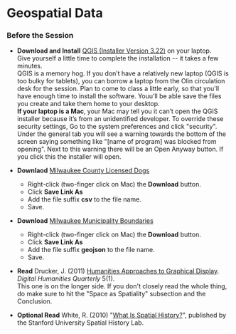 # Geospatial Data

### Before the Session

* **Download and Install** [QGIS (Installer Version 3.22)](https://qgis.org/en/site/forusers/download.html) on your laptop.  
Give yourself a little time to complete the installation -- it takes a few minutes.  
QGIS is a memory hog. If you don’t have a relatively new laptop (QGIS is too bulky for tablets), you can borrow a laptop from the Olin circulation desk for the session. Plan to come to class a little early, so that you'll have enough time to install the software. Youu’ll be able save the files you create and take them home to your desktop.  
**If your laptop is a Mac**, your Mac may tell you it can’t open the QGIS installer because it’s from an unidentified developer. To override these security settings, Go to the system preferences and click "security". Under the general tab you will see a warning towards the bottom of the screen saying something like "[name of program] was blocked from opening". Next to this warning there will be an Open Anyway button. If you click this the installer will open.

* **Downlaod** [Milwaukee County Licensed Dogs](https://github.com/cornell-colab/SGFDH-2021/blob/main/W4.%20Geospatial%20Data/2011_MilwaukeeCounty_Dog_Licenses_GEOCODED.csv)  
  - Right-click (two-finger click on Mac) the **Download** button.
  - Click **Save Link As**
  - Add the file suffix **csv** to the file name.
  - Save.  
  
* **Download** [Milwaukee Municipality Boundaries](https://github.com/cornell-colab/SGFDH-2022/blob/main/W4%20Geospatial%20Data%20and%20Mapping/Municipal_Boundaries.geojson)  
  - Right-click (two-finger click on Mac) the **Download** button.
  - Click **Save Link As**
  - Add the file suffix **geojson** to the file name.
  - Save.  
  
* **Read** Drucker, J. (2011) [Humanities Approaches to Graphical Display](http://www.digitalhumanities.org//dhq/vol/5/1/000091/000091.html). *Digital Humanities Quarterly* 5(1).  
This one is on the longer side. If you don't closely read the whole thing, do make sure to hit the "Space as Spatiality" subsection and the Conclusion.

* **Optional Read** White, R. (2010) "[What Is Spatial History?](https://web.stanford.edu/group/spatialhistory/media/images/publication/what%20is%20spatial%20history%20pub%20020110.pdf)", published by the Stanford University Spatial History Lab.  


